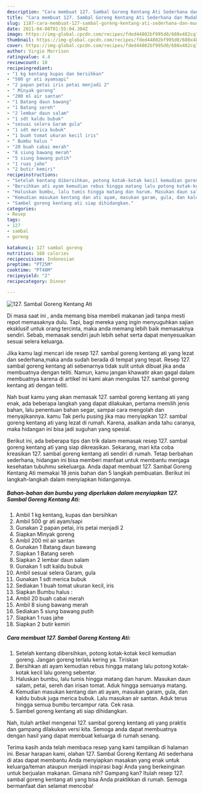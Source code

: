 ```yaml
---
description: "Cara membuat 127. Sambal Goreng Kentang Ati Sederhana dan Mudah Dibuat"
title: "Cara membuat 127. Sambal Goreng Kentang Ati Sederhana dan Mudah Dibuat"
slug: 1187-cara-membuat-127-sambal-goreng-kentang-ati-sederhana-dan-mudah-dibuat
date: 2021-04-08T01:55:04.304Z
image: https://img-global.cpcdn.com/recipes/fded44802bf995d0/680x482cq70/127-sambal-goreng-kentang-ati-foto-resep-utama.jpg
thumbnail: https://img-global.cpcdn.com/recipes/fded44802bf995d0/680x482cq70/127-sambal-goreng-kentang-ati-foto-resep-utama.jpg
cover: https://img-global.cpcdn.com/recipes/fded44802bf995d0/680x482cq70/127-sambal-goreng-kentang-ati-foto-resep-utama.jpg
author: Virgie Morrison
ratingvalue: 4.4
reviewcount: 10
recipeingredient:
- "1 kg kentang kupas dan bersihkan"
- "500 gr ati ayamsapi"
- "2 papan petai iris petai menjadi 2"
- " Minyak goreng"
- "200 ml air santan"
- "1 Batang daun bawang"
- "1 Batang sereh"
- "2 lembar daun salam"
- "1 sdt kaldu bubuk"
- "sesuai selera Garam gula"
- "1 sdt merica bubuk"
- "1 buah tomat ukuran kecil iris"
- " Bumbu halus "
- "20 buah cabai merah"
- "8 siung bawang merah"
- "5 siung bawang putih"
- "1 ruas jahe"
- "2 butir kemiri"
recipeinstructions:
- "Setelah kentang dibersihkan, potong kotak-kotak kecil kemudian goreng. Jangan goreng terlalu kering ya. Tiriskan"
- "Bersihkan ati ayam kemudian rebus hingga matang lalu potong kotak-kotak kecil lalu goreng sebentar."
- "Haluskan bumbu, lalu tumis hingga matang dan harum. Masukan daun salam, petai, sereh dan irisan tomat. Aduk hingga semuanya matang."
- "Kemudian masukan kentang dan ati ayam, masukan garam, gula, dan kaldu bubuk juga merica bubuk. Lalu masukan air santan. Aduk terus hingga semua bumbu tercampur rata. Cek rasa."
- "Sambel goreng kentang ati siap dihidangkan."
categories:
- Resep
tags:
- 127
- sambal
- goreng

katakunci: 127 sambal goreng 
nutrition: 168 calories
recipecuisine: Indonesian
preptime: "PT25M"
cooktime: "PT40M"
recipeyield: "2"
recipecategory: Dinner

---
```



![127. Sambal Goreng Kentang Ati](https://img-global.cpcdn.com/recipes/fded44802bf995d0/680x482cq70/127-sambal-goreng-kentang-ati-foto-resep-utama.jpg)

Di masa  saat ini , anda memang bisa membeli makanan jadi tanpa mesti repot memasaknya dulu. Tapi, bagi mereka yang ingin menyuguhkan sajian eksklusif untuk orang tercinta, maka anda memang lebih baik memasaknya sendiri. Sebab, memasak sendiri jauh lebih sehat serta dapat menyesuaikan sesuai selera keluarga.

Jika kamu lagi mencari ide resep 127. sambal goreng kentang ati yang lezat dan sederhana,maka anda sudah berada di tempat yang tepat. Resep 127. sambal goreng kentang ati  sebenarnya tidak sulit untuk dibuat jika anda membuatnya dengan teliti. Namun, kamu jangan khawatir akan gagal dalam membuatnya 
karena di artikel ini kami akan mengulas 127. sambal goreng kentang ati dengan teliti.  



Nah buat kamu yang akan memasak 127. sambal goreng kentang ati yang enak, ada beberapa langkah yang dapat dilakukan, pertama memilih jenis bahan, lalu penentuan bahan segar, sampai cara mengolah dan menyajikannya. kamu Tak perlu pusing jika mau menyiapkan 127. sambal goreng kentang ati yang lezat di rumah. Karena, asalkan anda  tahu caranya, maka hidangan ini bisa jadi suguhan yang spesial.

Berikut ini, ada beberapa tips dan trik dalam memasak resep 127. sambal goreng kentang ati yang siap dikreasikan. Sekarang, mari kita coba kreasikan 127. sambal goreng kentang ati sendiri di rumah. Tetap berbahan sederhana, hidangan ini bisa memberi manfaat untuk membantu menjaga kesehatan tubuhmu sekeluarga. Anda dapat membuat 127. Sambal Goreng Kentang Ati memakai 18 jenis bahan dan 5 langkah pembuatan. Berikut ini langkah-langkah dalam menyiapkan hidangannya.

<!--inarticleads1-->

##### Bahan-bahan dan bumbu yang diperlukan dalam menyiapkan 127. Sambal Goreng Kentang Ati:

1. Ambil 1 kg kentang, kupas dan bersihkan
1. Ambil 500 gr ati ayam/sapi
1. Gunakan 2 papan petai, iris petai menjadi 2
1. Siapkan  Minyak goreng
1. Ambil 200 ml air santan
1. Gunakan 1 Batang daun bawang
1. Siapkan 1 Batang sereh
1. Siapkan 2 lembar daun salam
1. Gunakan 1 sdt kaldu bubuk
1. Ambil sesuai selera Garam, gula
1. Gunakan 1 sdt merica bubuk
1. Sediakan 1 buah tomat ukuran kecil, iris
1. Siapkan  Bumbu halus :
1. Ambil 20 buah cabai merah
1. Ambil 8 siung bawang merah
1. Sediakan 5 siung bawang putih
1. Siapkan 1 ruas jahe
1. Siapkan 2 butir kemiri




<!--inarticleads2-->

##### Cara membuat 127. Sambal Goreng Kentang Ati:

1. Setelah kentang dibersihkan, potong kotak-kotak kecil kemudian goreng. Jangan goreng terlalu kering ya. Tiriskan
1. Bersihkan ati ayam kemudian rebus hingga matang lalu potong kotak-kotak kecil lalu goreng sebentar.
1. Haluskan bumbu, lalu tumis hingga matang dan harum. Masukan daun salam, petai, sereh dan irisan tomat. Aduk hingga semuanya matang.
1. Kemudian masukan kentang dan ati ayam, masukan garam, gula, dan kaldu bubuk juga merica bubuk. Lalu masukan air santan. Aduk terus hingga semua bumbu tercampur rata. Cek rasa.
1. Sambel goreng kentang ati siap dihidangkan.




Nah, itulah artikel mengenai  127. sambal goreng kentang ati  yang praktis dan gampang dilakukan versi kita. Semoga anda dapat membuatnya dengan hasil yang dapat membuat keluarga di rumah senang. 

Terima kasih anda telah membaca resep yang kami tampilkan di halaman ini. Besar harapan kami, olahan  127. Sambal Goreng Kentang Ati sederhana di atas dapat membantu Anda menyiapkan masakan yang enak untuk keluarga/teman ataupun menjadi inspirasi bagi Anda yang berkeinginan untuk berjualan makanan. Gimana nih? Gampang kan? Itulah resep 127. sambal goreng kentang ati yang bisa Anda praktikkan di rumah. Semoga bermanfaat dan selamat mencoba!

